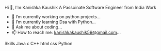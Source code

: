  Hi 👋, I'm Kanishka Kaushik
A Passoinate Software Engineer from India
Work
- 🔭 I’m currently working on python projects...
- 🌱 I’m currently learning Dsa with Python...
- 💬 Ask me about coding...
- 📫 How to reach me: kanishkakaushik59@gmail.com...
  
Skills
Java
c
C++
html
css
Python
